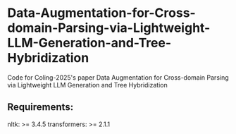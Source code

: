 # Data-Augmentation-for-Cross-domain-Parsing-via-Lightweight-LLM-Generation-and-Tree-Hybridization
Code for Coling-2025's paper Data Augmentation for Cross-domain Parsing via Lightweight LLM Generation and Tree Hybridization

## Requirements:
nltk: >= 3.4.5
transformers: >= 2.1.1
